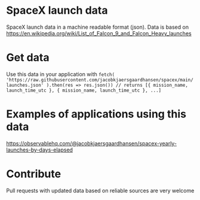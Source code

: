 # SpaceX launch data
SpaceX launch data in a machine readable format (json). Data is based on https://en.wikipedia.org/wiki/List_of_Falcon_9_and_Falcon_Heavy_launches

# Get data
Use this data in your application with
`fetch(
  'https://raw.githubusercontent.com/jacobkjaersgaardhansen/spacex/main/launches.json'
).then(res => res.json())
// returns [{ mission_name, launch_time_utc }, { mission_name, launch_time_utc }, ...]
`
# Examples of applications using this data
https://observablehq.com/@jacobkjaersgaardhansen/spacex-yearly-launches-by-days-elapsed

# Contribute
Pull requests with updated data based on reliable sources are very welcome
